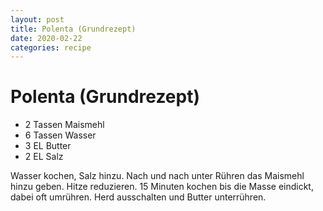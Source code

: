 ```yaml
---
layout: post
title: Polenta (Grundrezept)
date: 2020-02-22
categories: recipe
---
```

# Polenta (Grundrezept)

- 2 Tassen Maismehl
- 6 Tassen Wasser
- 3 EL Butter
- 2 EL Salz

Wasser kochen, Salz hinzu.
Nach und nach unter Rühren das Maismehl hinzu geben.
Hitze reduzieren.
15 Minuten kochen bis die Masse eindickt, dabei oft umrühren.
Herd ausschalten und Butter unterrühren.
